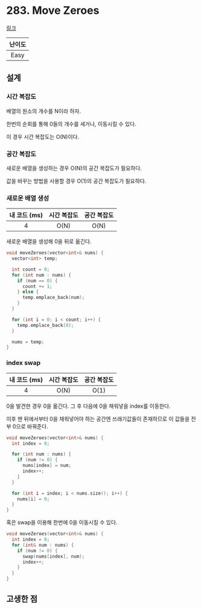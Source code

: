 # 283. Move Zeroes

[링크](https://leetcode.com/problems/move-zeroes/)

| 난이도 |
| :----: |
|  Easy  |

## 설계

### 시간 복잡도

배열의 원소의 개수를 N이라 하자.

한번의 순회를 통해 0들의 개수를 세거나, 이동시킬 수 있다.

이 경우 시간 복잡도는 O(N)이다.

### 공간 복잡도

새로운 배열을 생성하는 경우 O(N)의 공간 복잡도가 필요하다.

값을 바꾸는 방법을 사용할 경우 O(1)의 공간 복잡도가 필요하다.

### 새로운 배열 생성

| 내 코드 (ms) | 시간 복잡도 | 공간 복잡도 |
| :----------: | :---------: | :---------: |
|      4       |    O(N)     |    O(N)     |

새로운 배열을 생성해 0을 뒤로 옮긴다.

```cpp
void moveZeroes(vector<int>& nums) {
  vector<int> temp;

  int count = 0;
  for (int num : nums) {
    if (num == 0) {
      count += 1;
    } else {
      temp.emplace_back(num);
    }
  }

  for (int i = 0; i < count; i++) {
    temp.emplace_back(0);
  }

  nums = temp;
}
```

### index swap

| 내 코드 (ms) | 시간 복잡도 | 공간 복잡도 |
| :----------: | :---------: | :---------: |
|      4       |    O(N)     |    O(1)     |

0을 발견한 경우 0을 옮긴다. 그 후 다음에 0을 채워넣을 index를 이동한다.

이후 맨 뒤에서부터 0을 채워넣어야 하는 공간엔 쓰래기값들이 존재하므로 이 값들을 전부 0으로 바꿔준다.

```cpp
void moveZeroes(vector<int>& nums) {
  int index = 0;

  for (int num : nums) {
    if (num != 0) {
      nums[index] = num;
      index++;
    }
  }

  for (int i = index; i < nums.size(); i++) {
    nums[i] = 0;
  }
}
```

혹은 swap을 이용해 한번에 0을 이동시킬 수 있다.

```cpp
void moveZeroes(vector<int>& nums) {
  int index = 0;
  for (int& num : nums) {
    if (num != 0) {
      swap(nums[index], num);
      index++;
    }
  }
}
```

## 고생한 점
